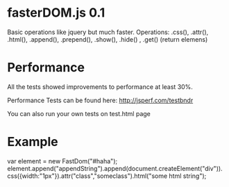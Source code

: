 fasterDOM.js 0.1
============

Basic operations like jquery but much faster.
Operations: .css(), .attr(), .html(), .append(), .prepend(), .show(), .hide() , .get() (return elemens)

Performance
===========
All the tests showed improvements to performance at least 30%.

Performance Tests can be found here: http://jsperf.com/testbndr

You can also run your own tests on test.html page

Example
=======

 var element = new FastDom("#haha");
    element.append("appendString").append(document.createElement("div")).css({width:"1px"}).attr("class","someclass").html("some html string");
